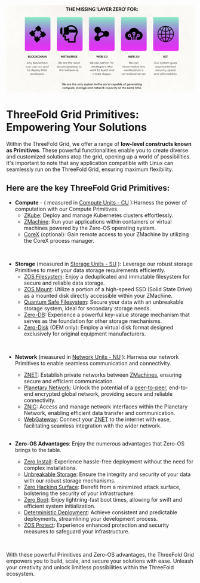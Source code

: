 ![layers](./img/layers.jpeg)

# ThreeFold Grid Primitives: Empowering Your Solutions

Within the ThreeFold Grid, we offer a range of __low-level constructs known as Primitives__. These powerful functionalities enable you to create diverse and customized solutions atop the grid, opening up a world of possibilities. It's important to note that any application compatible with Linux can seamlessly run on the ThreeFold Grid, ensuring maximum flexibility.

## Here are the key ThreeFold Grid Primitives:

- __Compute__ - ( measured in [Compute Units - CU](https://library.threefold.me/info/manual/#/technology/threefold__cloudunits) ):Harness the power of computation with our Compute Primitives.
    - [ZKube](https://library.threefold.me/info/threefold#/technology/threefold__zkube?id=zkube): Deploy and manage Kubernetes clusters effortlessly.
    - [ZMachine](https://library.threefold.me/info/threefold#/technology/threefold__zmachine?id=zmachine): Run your applications within containers or virtual machines powered by the Zero-OS operating system.
    - [CoreX](https://library.threefold.me/info/threefold#/technology/threefold__corex?id=corex) (optional): Gain remote access to your ZMachine by utilizing the CoreX process manager.

<br>

- __Storage__ (measured in [Storage Units - SU](https://library.threefold.me/info/manual/#/technology/threefold__cloudunits) ): Leverage our robust storage Primitives to meet your data storage requirements efficiently.
    - [ZOS Filesystem](https://library.threefold.me/info/manual/#/technology/threefold__zos_fs): Enjoy a deduplicated and immutable filesystem for secure and reliable data storage.
    - [ZOS Mount](https://library.threefold.me/info/manual/#/technology/threefold__zmount): Utilize a portion of a high-speed SSD (Solid State Drive) as a mounted disk directly accessible within your ZMachine.
    - [Quantum Safe Filesystem](https://library.threefold.me/info/manual/#/technology/threefold__qsfs): Secure your data with an unbreakable storage system, ideal for secondary storage needs.
    - [Zero-DB](https://library.threefold.me/info/manual/#/technology/threefold__zdb): Experience a powerful key-value storage mechanism that serves as the foundation for other storage mechanisms.
    - [Zero-Disk](https://library.threefold.me/info/manual/#/technology/threefold__zdisk) (OEM only): Employ a virtual disk format designed exclusively for original equipment manufacturers.

<br>

- __Network__ (measured in [Network Units - NU](https://library.threefold.me/info/manual/#/technology/threefold__cloudunits) ): Harness our network Primitives to enable seamless communication and connectivity.
    - [ZNET](https://library.threefold.me/info/manual/#/technology/threefold__znet): Establish private networks between [ZMachines](https://library.threefold.me/info/manual/#/technology/threefold__zmachine), ensuring secure and efficient communication.
    - [Planetary Network](https://library.threefold.me/info/manual/#/technology/threefold__planetary_network): Unlock the potential of a [peer-to-peer](https://library.threefold.me/info/manual/#/technology/threefold__peer2peer), end-to-end encrypted global network, providing secure and reliable connectivity.
    - [ZNIC](https://library.threefold.me/info/manual/#/technology/threefold__znic): Access and manage network interfaces within the Planetary Network, enabling efficient data transfer and communication.
    - [WebGateway](https://library.threefold.me/info/manual/#/technology/threefold__webgw): Connect your [ZNET](https://library.threefold.me/info/manual/#/technology/threefold__znet) to the internet with ease, facilitating seamless integration with the wider network.

     <br>

- __Zero-OS Advantages__: Enjoy the numerous advantages that Zero-OS brings to the table.
    - [Zero Install](https://library.threefold.me/info/manual/#/technology/threefold__zero_install): Experience hassle-free deployment without the need for complex installations.
    - [Unbreakable Storage](https://library.threefold.me/info/manual/#/technology/threefold__unbreakable_storage): Ensure the integrity and security of your data with our robust storage mechanisms.
    - [Zero Hacking Surface](https://library.threefold.me/info/manual/#/technology/threefold__zero_hacking_surface): Benefit from a minimized attack surface, bolstering the security of your infrastructure.
    - [Zero Boot](https://library.threefold.me/info/manual/#/technology/threefold__zero_boot): Enjoy lightning-fast boot times, allowing for swift and efficient system initialization.
    - [Deterministic Deployment](https://library.threefold.me/info/manual/#/technology/threefold__deterministic_deployment): Achieve consistent and predictable deployments, streamlining your development process.
    - [ZOS Protect](https://library.threefold.me/info/manual/#/technology/threefold__zos_protect): Experience enhanced protection and security measures to safeguard your infrastructure.

<br>

With these powerful Primitives and Zero-OS advantages, the ThreeFold Grid empowers you to build, scale, and secure your solutions with ease. Unleash your creativity and unlock limitless possibilities within the ThreeFold ecosystem.



